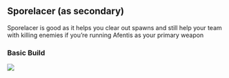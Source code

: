 ## Sporelacer (as secondary)
Sporelacer is good as it helps you clear out spawns and still help your team with killing enemies if you’re running Afentis as your primary weapon

### Basic Build
![](media/builds_sporelancer_basic.png)